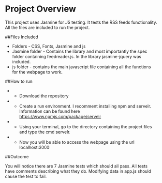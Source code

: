 # Project Overview

This project uses Jasmine for JS testing. It tests the RSS feeds functionality.  All the files are included to run the project. 

##Files Included

* Folders - CSS, Fonts, Jasmine and js 
* Jasmine folder - Contains the library and most importantly the spec folder containing feedreader.js. In the library jasmine-jquery was included.
* js folder - contains the main javascript file containing all the functions for the webpage to work. 


##How to run 

* - Download the repository
* - Create a run environment. I recomment installing npm and servelr. Information can be found here https://www.npmjs.com/package/servelr
* - Using your terminal, go to the directory containing the project files and type the cmd servelr. 
* - Now you will be able to access the webpage using the url localhost:3000


##Outcome

You will notice there are 7 Jasmine tests which should all pass. All tests have comments describing what they do. Modifying data in app.js should cause the test to fail. 
